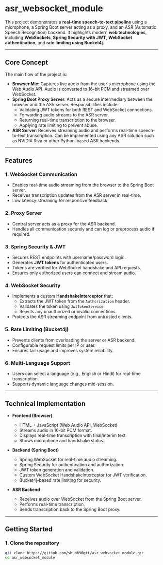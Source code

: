 # asr_websocket_module

This project demonstrates a **real-time speech-to-text pipeline** using a microphone, a Spring Boot server acting as a proxy, and an ASR (Automatic Speech Recognition) backend. It highlights modern **web technologies**, including **WebSockets**, **Spring Security with JWT**, **WebSocket authentication**, and **rate limiting using Bucket4j**.

---

## Core Concept

The main flow of the project is:

- **Browser Mic**: Captures live audio from the user's microphone using the Web Audio API. Audio is converted to 16-bit PCM and streamed over WebSocket.
- **Spring Boot Proxy Server**: Acts as a secure intermediary between the browser and the ASR server. Responsibilities include:
  - Validating JWT tokens for both REST and WebSocket connections.
  - Forwarding audio streams to the ASR server.
  - Returning real-time transcription to the browser.
  - Applying rate limiting to prevent abuse.
- **ASR Server**: Receives streaming audio and performs real-time speech-to-text transcription. Can be implemented using any ASR solution such as NVIDIA Riva or other Python-based ASR backends.

---

## Features

### 1. **WebSocket Communication**
- Enables real-time audio streaming from the browser to the Spring Boot server.
- Receives transcription updates from the ASR server in real-time.
- Low latency streaming for responsive feedback.

### 2. **Proxy Server**
- Central server acts as a proxy for the ASR backend.
- Handles all communication securely and can log or preprocess audio if required.

### 3. **Spring Security & JWT**
- Secures REST endpoints with username/password login.
- Generates **JWT tokens** for authenticated users.
- Tokens are verified for WebSocket handshake and API requests.
- Ensures only authorized users can connect and stream audio.

### 4. **WebSocket Security**
- Implements a custom **HandshakeInterceptor** that:
  - Extracts the JWT token from the `Authorization` header.
  - Validates the token using `JwtTokenService`.
  - Rejects any unauthorized or invalid connections.
- Protects the ASR streaming endpoint from untrusted clients.

### 5. **Rate Limiting (Bucket4j)**
- Prevents clients from overloading the server or ASR backend.
- Configurable request limits per IP or user.
- Ensures fair usage and improves system reliability.

### 6. **Multi-Language Support**
- Users can select a language (e.g., English or Hindi) for real-time transcription.
- Supports dynamic language changes mid-session.

---

## Technical Implementation

- **Frontend (Browser)**
  - HTML + JavaScript (Web Audio API, WebSocket)
  - Streams audio in 16-bit PCM format.
  - Displays real-time transcription with final/interim text.
  - Shows microphone and handshake status.

- **Backend (Spring Boot)**
  - Spring WebSocket for real-time audio streaming.
  - Spring Security for authentication and authorization.
  - JWT token generation and validation.
  - Custom WebSocket HandshakeInterceptor for JWT verification.
  - Bucket4j-based rate limiting for security.

- **ASR Backend**
  - Receives audio over WebSocket from the Spring Boot server.
  - Performs real-time transcription.
  - Sends transcription back to the Spring Boot proxy.

---

## Getting Started

### 1. Clone the repository
```bash
git clone https://github.com/shubh96git/asr_websocket_module.git
cd asr_websocket_module


